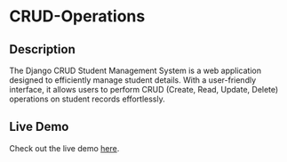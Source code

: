 # CRUD-Operations
## Description
The Django CRUD Student Management System is a web application designed to efficiently manage student details. With a user-friendly interface, it allows users to perform CRUD (Create, Read, Update, Delete) operations on student records effortlessly.
## Live Demo
Check out the live demo [here](http://prashant0202.pythonanywhere.com/).
